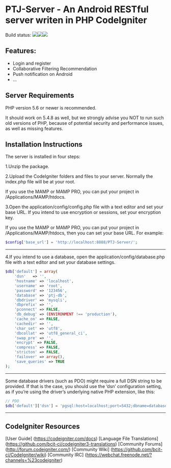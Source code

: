 # PTJ-Server - An Android RESTful server writen in PHP CodeIgniter

Build status:
![](https://img.shields.io/scrutinizer/build/g/filp/whoops.svg)![](https://img.shields.io/hexpm/l/plug.svg)![](https://img.shields.io/github/license/mashape/apistatus.svg)

## Features:
* Login and register
* Collaborative Filtering Recommendation
* Push notification on Android
* ...

## Server Requirements

PHP version 5.6 or newer is recommended.

It should work on 5.4.8 as well, but we strongly advise you NOT to run such old versions of PHP, because of potential security and performance issues, as well as missing features.

## Installation Instructions

The server is installed in four steps:

1.Unzip the package.

2.Upload the CodeIgniter folders and files to your server. Normally the index.php file will be at your root.

If you use the MAMP or MAMP PRO, you can put your project in /Applications/MAMP/htdocs.

3.Open the application/config/config.php file with a text editor and set your base URL. If you intend to use encryption or sessions, set your encryption key.

If you use the MAMP or MAMP PRO, you can put your project in /Applications/MAMP/htdocs, then you can set your base URL. 
For example:

```php
$config['base_url'] = 'http://localhost:8888/PTJ-Server/';
```
---

4.If you intend to use a database, open the application/config/database.php file with a text editor and set your database settings.

```php
$db['default'] = array(
    'dsn'   => '',
    'hostname' => 'localhost',
    'username' => 'root',
    'password' => '123456',
    'database' => 'ptj-db',
    'dbdriver' => 'mysqli',
    'dbprefix' => '',
    'pconnect' => FALSE,
    'db_debug' => (ENVIRONMENT !== 'production'),
    'cache_on' => FALSE,
    'cachedir' => '',
    'char_set' => 'utf8',
    'dbcollat' => 'utf8_general_ci',
    'swap_pre' => '',
    'encrypt' => FALSE,
    'compress' => FALSE,
    'stricton' => FALSE,
    'failover' => array(),
    'save_queries' => TRUE
);
```
---

Some database drivers (such as PDO) might require a full DSN string to be provided. If that is the case, you should use the ‘dsn’ configuration setting, as if you’re using the driver’s underlying native PHP extension, like this:

```php
// PDO
$db['default']['dsn'] = 'pgsql:host=localhost;port=5432;dbname=database_name';
```
---

## CodeIgniter Resources

[User Guide] (https://codeigniter.com/docs)
[Language File Translations] (https://github.com/bcit-ci/codeigniter3-translations)
[Community Forums] (http://forum.codeigniter.com/)
[Community Wiki] (https://github.com/bcit-ci/CodeIgniter/wiki)
[Community IRC] (https://webchat.freenode.net/?channels=%23codeigniter)